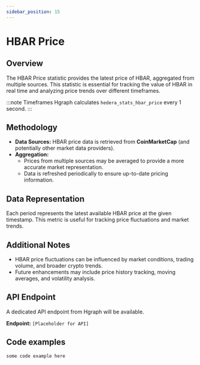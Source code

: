 ```yaml
---
sidebar_position: 15
---
```


# HBAR Price

## Overview
The HBAR Price statistic provides the latest price of HBAR, aggregated from multiple sources. This statistic is essential for tracking the value of HBAR in real time and analyzing price trends over different timeframes.

:::note Timeframes
Hgraph calculates `hedera_stats_hbar_price` every 1 second.
:::

## Methodology
- **Data Sources:** HBAR price data is retrieved from **CoinMarketCap** (and potentially other market data providers).
- **Aggregation:**
  - Prices from multiple sources may be averaged to provide a more accurate market representation.
  - Data is refreshed periodically to ensure up-to-date pricing information.

## Data Representation
Each period represents the latest available HBAR price at the given timestamp. This metric is useful for tracking price fluctuations and market trends.

## Additional Notes
- HBAR price fluctuations can be influenced by market conditions, trading volume, and broader crypto trends.
- Future enhancements may include price history tracking, moving averages, and volatility analysis.

## API Endpoint
A dedicated API endpoint from Hgraph will be available.

**Endpoint:** `[Placeholder for API]`

## Code examples

```
some code example here
```